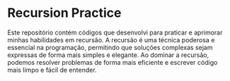 # Recursion Practice

Este repositório contém códigos que desenvolvi para praticar e aprimorar minhas habilidades em recursão. A recursão é uma técnica poderosa e essencial na programação, permitindo que soluções complexas sejam expressas de forma mais simples e elegante. Ao dominar a recursão, podemos resolver problemas de forma mais eficiente e escrever código mais limpo e fácil de entender.


